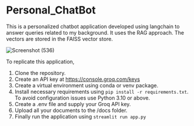 ﻿# Personal_ChatBot

This is a personalized chatbot application developed using langchain to answer queries related to my background. It uses the RAG approach. The vectors are stored in the FAISS vector store.

![Screenshot (536)](https://github.com/user-attachments/assets/18b5ef01-f9e2-4ac4-b1dc-b358a7622a18)

To replicate this application,
1. Clone the repository.
2. Create an API key at https://console.groq.com/keys
3. Create a virtual environment using conda or venv package.
4. Install necessary requirements using `pip install -r requirements.txt`. To avoid configuration issues use Python 3.10 or above.
5. Create a .env file and supply your Groq API key.
6. Upload all your documents to the /docs folder.
7. Finally run the application using `streamlit run app.py`
